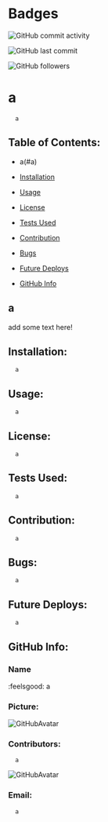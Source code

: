 
# Badges
![GitHub commit activity](https://img.shields.io/github/commit-activity/m/a/a)

![GitHub last commit](https://img.shields.io/github/last-commit/a/a)

![GitHub followers](https://img.shields.io/github/followers/a?style=social)


# a 

      a 

## Table of Contents:

  * a(#a)

  * [Installation](#Installation) 
  * [Usage](#Usage)
  * [License](#License)
  * [Tests Used](#Tests-Used)
  * [Contribution](#Contribution)
  * [Bugs](#Bugs)
  * [Future Deploys](#Future-Deploys)
  * [GitHub Info](#GitHub-Info)

## a
  add some text here! 

## Installation:
      a 

## Usage:
      a 

## License:
      a 

## Tests Used:
      a 

## Contribution:
      a

## Bugs:
      a

## Future Deploys:
      a


## GitHub Info:
### Name
  :feelsgood:  a
### Picture:
![GitHubAvatar](https://avatars2.githubusercontent.com/u/1410106?v=4) 

### Contributors: 
      a
![GitHubAvatar](https://avatars2.githubusercontent.com/u/1410106?v=4)

### Email:
      a 

        
